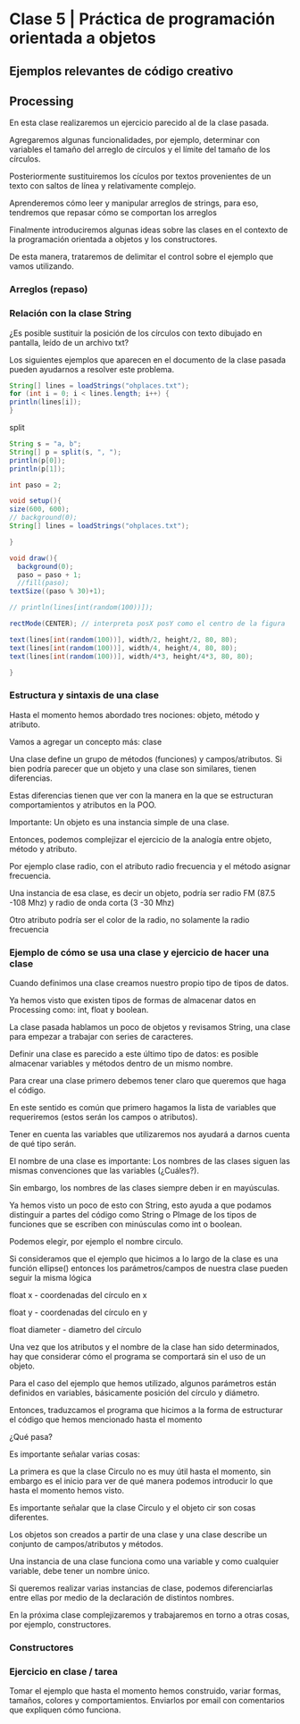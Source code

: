 
# Clase 5 | Práctica de programación orientada a objetos

## Ejemplos relevantes de código creativo

## Processing

En esta clase realizaremos un ejercicio parecido al de la clase pasada. 

Agregaremos algunas funcionalidades, por ejemplo, determinar con variables el tamaño del arreglo de círculos y el límite del tamaño de los círculos. 

Posteriormente sustituiremos los cículos por textos provenientes de un texto con saltos de línea y relativamente complejo. 

Aprenderemos cómo leer y manipular arreglos de strings, para eso, tendremos que repasar cómo se comportan los arreglos

Finalmente introduciremos algunas ideas sobre las clases en el contexto de la programación orientada a objetos y los constructores. 

De esta manera, trataremos de delimitar el control sobre el ejemplo que vamos utilizando. 

### Arreglos (repaso) 

### Relación con la clase String

¿Es posible sustituir la posición de los círculos con texto dibujado en pantalla, leído de un archivo txt?

Los siguientes ejemplos que aparecen en el documento de la clase pasada pueden ayudarnos a resolver este problema. 

```java
String[] lines = loadStrings("ohplaces.txt");
for (int i = 0; i < lines.length; i++) {
println(lines[i]);
}
```

split

```java
String s = "a, b";
String[] p = split(s, ", ");
println(p[0]); 
println(p[1]);
```

```java
int paso = 2;

void setup(){
size(600, 600);
// background(0);
String[] lines = loadStrings("ohplaces.txt");

}

void draw(){
  background(0);
  paso = paso + 1;
  //fill(paso);
textSize((paso % 30)+1);

// println(lines[int(random(100))]); 

rectMode(CENTER); // interpreta posX posY como el centro de la figura

text(lines[int(random(100))], width/2, height/2, 80, 80);
text(lines[int(random(100))], width/4, height/4, 80, 80);
text(lines[int(random(100))], width/4*3, height/4*3, 80, 80);

}
```

### Estructura y sintaxis de una clase

Hasta el momento hemos abordado tres nociones: objeto, método y atributo. 

Vamos a agregar un concepto más: clase

Una clase define un grupo de métodos (funciones) y campos/atributos. Si bien podría parecer que un objeto y una clase son similares, tienen diferencias. 

Estas diferencias tienen que ver con la manera en la que se estructuran comportamientos y atributos en la POO. 

Importante: Un objeto es una instancia simple de una clase. 

Entonces, podemos complejizar el ejercicio de la analogía entre objeto, método y atributo.

Por ejemplo clase radio, con el atributo radio frecuencia y el método asignar frecuencia. 

Una instancia de esa clase, es decir un objeto, podría ser radio FM (87.5 -108 Mhz) y radio de onda corta (3 -30 Mhz) 

Otro atributo podría ser el color de la radio, no solamente la radio frecuencia


### Ejemplo de cómo se usa una clase y ejercicio de hacer una clase


Cuando definimos una clase creamos nuestro propio tipo de tipos de datos. 

Ya hemos visto que existen tipos de formas de almacenar datos en Processing como: int, float y boolean. 

La clase pasada hablamos un poco de objetos y revisamos String, una clase para empezar a trabajar con series de caracteres. 

Definir una clase es parecido a este último tipo de datos: es posible almacenar variables y métodos dentro de un mismo nombre. 

Para crear una clase primero debemos tener claro que queremos que haga el código. 

En este sentido es común que primero hagamos la lista de variables que requeriremos (estos serán los campos o atributos). 

Tener en cuenta las variables que utilizaremos nos ayudará a darnos cuenta de qué tipo serán. 

El nombre de una clase es importante: Los nombres de las clases siguen las mismas convenciones que las variables (¿Cuáles?). 

Sin embargo, los nombres de las clases siempre deben ir en mayúsculas. 

Ya hemos visto un poco de esto con String, esto ayuda a que podamos distinguir a partes del código como String o PImage de los tipos de funciones que se escriben con minúsculas como int o boolean. 

Podemos elegir, por ejemplo el nombre circulo. 

Si consideramos que el ejemplo que hicimos a lo largo de la clase es una función ellipse() entonces los parámetros/campos de nuestra clase pueden seguir la misma lógica

float x - coordenadas del círculo en x

float y - coordenadas del círculo en y

float diameter - diametro del círculo

Una vez que los atributos y el nombre de la clase han sido determinados, hay que considerar cómo el programa se comportará sin el uso de un objeto. 

Para el caso del ejemplo que hemos utilizado, algunos parámetros están definidos en variables, básicamente posición del círculo y diámetro. 

Entonces, traduzcamos el programa que hicimos a la forma de estructurar el código que hemos mencionado hasta el momento

¿Qué pasa? 

Es importante señalar varias cosas: 

La primera es que la clase Circulo no es muy útil hasta el momento, sin embargo es el inicio para ver de qué manera podemos introducir lo que hasta el momento hemos visto. 

Es importante señalar que la clase Circulo y el objeto cir son cosas diferentes. 

Los objetos son creados a partir de una clase y una clase describe un conjunto de campos/atributos y métodos. 

Una instancia de una clase funciona como una variable y como cualquier variable, debe tener un nombre único. 

Si queremos realizar varias instancias de clase, podemos diferenciarlas entre ellas por medio de la declaración de distintos nombres. 

En la próxima clase complejizaremos y trabajaremos en torno a otras cosas, por ejemplo, constructores. 

### Constructores


### Ejercicio en clase /  tarea

Tomar el ejemplo que hasta el momento hemos construido, variar formas, tamaños, colores y comportamientos. Enviarlos por email con comentarios que expliquen cómo funciona. 
